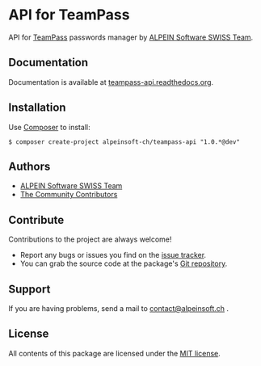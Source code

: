 API for TeamPass
================

API for [TeamPass] passwords manager by [ALPEIN Software SWISS Team].

Documentation
-------------

Documentation is available at [teampass-api.readthedocs.org].


Installation
------------

Use [Composer] to install:

```
$ composer create-project alpeinsoft-ch/teampass-api "1.0.*@dev"
```

Authors
-------

* [ALPEIN Software SWISS Team]
* [The Community Contributors]

Contribute
----------

Contributions to the project are always welcome!

* Report any bugs or issues you find on the [issue tracker].
* You can grab the source code at the package's [Git repository].

Support
-------

If you are having problems, send a mail to contact@alpeinsoft.ch .

License
-------

All contents of this package are licensed under the [MIT license].

[Composer]: https://getcomposer.org
[TeamPass]: http://teampass.net
[ALPEIN Software SWISS Team]: http://www.alpeinsoft.ch
[The Community Contributors]: https://github.com/alpeinsoft-ch/teampass-api/graphs/contributors
[issue tracker]: https://github.com/alpeinsoft-ch/teampass-api/issues
[Git repository]: https://github.com/alpeinsoft-ch/teampass-api
[teampass-api.readthedocs.org]: http://teampass-api.readthedocs.org
[MIT license]: LICENSE
